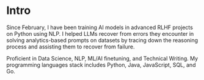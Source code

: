 # Intro

Since February, I have been training AI models in advanced RLHF projects on Python using NLP. I helped LLMs recover from errors they encounter in solving analytics-based prompts on datasets by tracing down the reasoning process and assisting them to recover from failure.


Proficient in Data Science, NLP, ML/AI finetuning, and Technical Writing. My programming languages stack includes Python, Java, JavaScript, SQL, and Go.